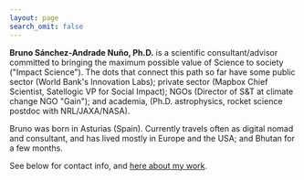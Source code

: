 ```yaml
---
layout: page
search_omit: false
---
```


**Bruno Sánchez-Andrade Nuño, Ph.D.** is a scientific consultant/advisor committed to bringing the maximum possible value of Science to society ("Impact Science"). The dots that connect this path so far have some public sector (World Bank's Innovation Labs); private sector (Mapbox Chief Scientist, Satellogic VP for Social Impact); NGOs (Director of S&T at climate change NGO "Gain"); and academia, (Ph.D. astrophysics, rocket science postdoc with NRL/JAXA/NASA).

Bruno was born in Asturias (Spain). Currently travels often as digital nomad and consultant, and has lived mostly in Europe and the USA; and Bhutan for a few months.

See below for contact info, and [here about my work](/work).
